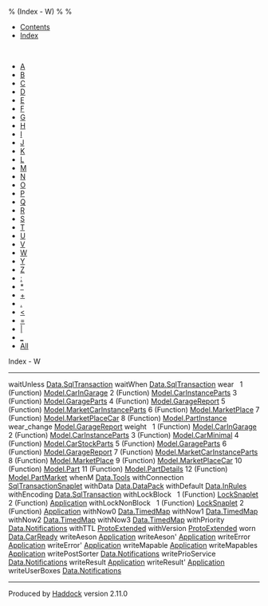 % (Index - W)
% 
% 

-   [Contents](index.html)
-   [Index](doc-index.html)

 

-   [A](doc-index-A.html)
-   [B](doc-index-B.html)
-   [C](doc-index-C.html)
-   [D](doc-index-D.html)
-   [E](doc-index-E.html)
-   [F](doc-index-F.html)
-   [G](doc-index-G.html)
-   [H](doc-index-H.html)
-   [I](doc-index-I.html)
-   [J](doc-index-J.html)
-   [K](doc-index-K.html)
-   [L](doc-index-L.html)
-   [M](doc-index-M.html)
-   [N](doc-index-N.html)
-   [O](doc-index-O.html)
-   [P](doc-index-P.html)
-   [Q](doc-index-Q.html)
-   [R](doc-index-R.html)
-   [S](doc-index-S.html)
-   [T](doc-index-T.html)
-   [U](doc-index-U.html)
-   [V](doc-index-V.html)
-   [W](doc-index-W.html)
-   [Y](doc-index-Y.html)
-   [Z](doc-index-Z.html)
-   [:](doc-index-58.html)
-   [\*](doc-index-42.html)
-   [+](doc-index-43.html)
-   [.](doc-index-46.html)
-   [\<](doc-index-60.html)
-   [=](doc-index-61.html)
-   [|](doc-index-124.html)
-   [\_](doc-index-95.html)
-   [All](doc-index-All.html)

Index - W

  ------------------ ----------------------------------------------------------------------------
  waitUnless         [Data.SqlTransaction](Data-SqlTransaction.html#v:waitUnless)
  waitWhen           [Data.SqlTransaction](Data-SqlTransaction.html#v:waitWhen)
  wear                
  1 (Function)       [Model.CarInGarage](Model-CarInGarage.html#v:wear)
  2 (Function)       [Model.CarInstanceParts](Model-CarInstanceParts.html#v:wear)
  3 (Function)       [Model.GarageParts](Model-GarageParts.html#v:wear)
  4 (Function)       [Model.GarageReport](Model-GarageReport.html#v:wear)
  5 (Function)       [Model.MarketCarInstanceParts](Model-MarketCarInstanceParts.html#v:wear)
  6 (Function)       [Model.MarketPlace](Model-MarketPlace.html#v:wear)
  7 (Function)       [Model.MarketPlaceCar](Model-MarketPlaceCar.html#v:wear)
  8 (Function)       [Model.PartInstance](Model-PartInstance.html#v:wear)
  wear\_change       [Model.GarageReport](Model-GarageReport.html#v:wear_change)
  weight              
  1 (Function)       [Model.CarInGarage](Model-CarInGarage.html#v:weight)
  2 (Function)       [Model.CarInstanceParts](Model-CarInstanceParts.html#v:weight)
  3 (Function)       [Model.CarMinimal](Model-CarMinimal.html#v:weight)
  4 (Function)       [Model.CarStockParts](Model-CarStockParts.html#v:weight)
  5 (Function)       [Model.GarageParts](Model-GarageParts.html#v:weight)
  6 (Function)       [Model.GarageReport](Model-GarageReport.html#v:weight)
  7 (Function)       [Model.MarketCarInstanceParts](Model-MarketCarInstanceParts.html#v:weight)
  8 (Function)       [Model.MarketPlace](Model-MarketPlace.html#v:weight)
  9 (Function)       [Model.MarketPlaceCar](Model-MarketPlaceCar.html#v:weight)
  10 (Function)      [Model.Part](Model-Part.html#v:weight)
  11 (Function)      [Model.PartDetails](Model-PartDetails.html#v:weight)
  12 (Function)      [Model.PartMarket](Model-PartMarket.html#v:weight)
  whenM              [Data.Tools](Data-Tools.html#v:whenM)
  withConnection     [SqlTransactionSnaplet](SqlTransactionSnaplet.html#v:withConnection)
  withData           [Data.DataPack](Data-DataPack.html#v:withData)
  withDefault        [Data.InRules](Data-InRules.html#v:withDefault)
  withEncoding       [Data.SqlTransaction](Data-SqlTransaction.html#v:withEncoding)
  withLockBlock       
  1 (Function)       [LockSnaplet](LockSnaplet.html#v:withLockBlock)
  2 (Function)       [Application](Application.html#v:withLockBlock)
  withLockNonBlock    
  1 (Function)       [LockSnaplet](LockSnaplet.html#v:withLockNonBlock)
  2 (Function)       [Application](Application.html#v:withLockNonBlock)
  withNow0           [Data.TimedMap](Data-TimedMap.html#v:withNow0)
  withNow1           [Data.TimedMap](Data-TimedMap.html#v:withNow1)
  withNow2           [Data.TimedMap](Data-TimedMap.html#v:withNow2)
  withNow3           [Data.TimedMap](Data-TimedMap.html#v:withNow3)
  withPriority       [Data.Notifications](Data-Notifications.html#v:withPriority)
  withTTL            [ProtoExtended](ProtoExtended.html#v:withTTL)
  withVersion        [ProtoExtended](ProtoExtended.html#v:withVersion)
  worn               [Data.CarReady](Data-CarReady.html#v:worn)
  writeAeson         [Application](Application.html#v:writeAeson)
  writeAeson'        [Application](Application.html#v:writeAeson-39-)
  writeError         [Application](Application.html#v:writeError)
  writeError'        [Application](Application.html#v:writeError-39-)
  writeMapable       [Application](Application.html#v:writeMapable)
  writeMapables      [Application](Application.html#v:writeMapables)
  writePostSorter    [Data.Notifications](Data-Notifications.html#v:writePostSorter)
  writePrioService   [Data.Notifications](Data-Notifications.html#v:writePrioService)
  writeResult        [Application](Application.html#v:writeResult)
  writeResult'       [Application](Application.html#v:writeResult-39-)
  writeUserBoxes     [Data.Notifications](Data-Notifications.html#v:writeUserBoxes)
  ------------------ ----------------------------------------------------------------------------

Produced by [Haddock](http://www.haskell.org/haddock/) version 2.11.0
